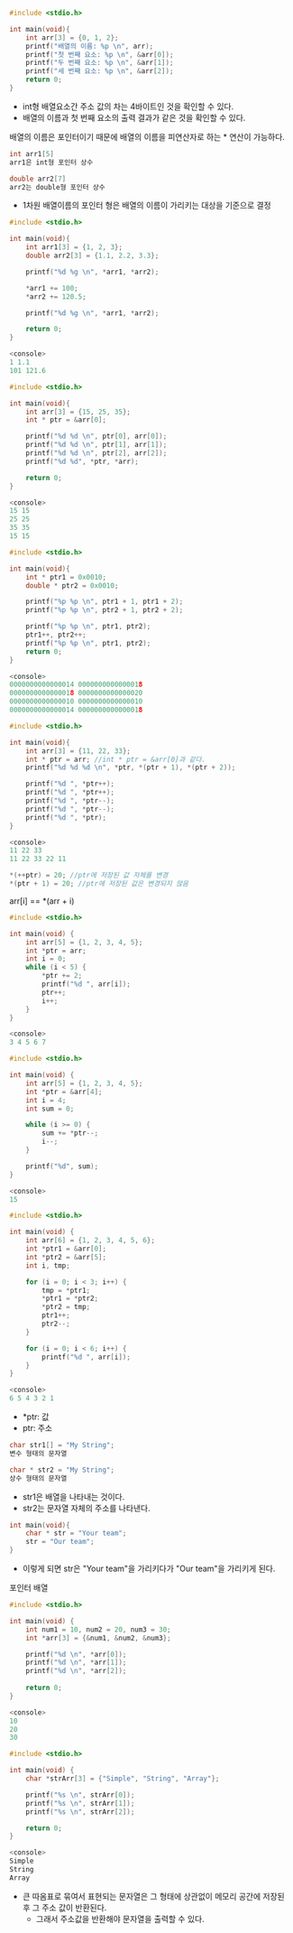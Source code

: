 ```c
#include <stdio.h>

int main(void){
    int arr[3] = {0, 1, 2};
    printf("배열의 이름: %p \n", arr);
    printf("첫 번째 요소: %p \n", &arr[0]);
    printf("두 번째 요소: %p \n", &arr[1]);
    printf("세 번째 요소: %p \n", &arr[2]);
    return 0;
}
```
- int형 배열요소간 주소 값의 차는 4바이트인 것을 확인할 수 있다.
- 배열의 이름과 첫 번째 요소의 출력 결과가 같은 것을 확인할 수 있다.

배열의 이름은 포인터이기 때문에 배열의 이름을 피연산자로 하는 * 연산이 가능하다.

```c
int arr1[5]
arr1은 int형 포인터 상수

double arr2[7]
arr2는 double형 포인터 상수
```
- 1차원 배열이름의 포인터 형은 배열의 이름이 가리키는 대상을 기준으로 결정

```c
#include <stdio.h>

int main(void){
    int arr1[3] = {1, 2, 3};
    double arr2[3] = {1.1, 2.2, 3.3};

    printf("%d %g \n", *arr1, *arr2);

    *arr1 += 100;
    *arr2 += 120.5;

    printf("%d %g \n", *arr1, *arr2);

    return 0;
}

<console>
1 1.1
101 121.6
```

```c
#include <stdio.h>

int main(void){
    int arr[3] = {15, 25, 35};
    int * ptr = &arr[0];

    printf("%d %d \n", ptr[0], arr[0]);
    printf("%d %d \n", ptr[1], arr[1]);
    printf("%d %d \n", ptr[2], arr[2]);
    printf("%d %d", *ptr, *arr);

    return 0;
}

<console>
15 15
25 25
35 35
15 15
```

```c
#include <stdio.h>

int main(void){
    int * ptr1 = 0x0010;
    double * ptr2 = 0x0010;

    printf("%p %p \n", ptr1 + 1, ptr1 + 2);
    printf("%p %p \n", ptr2 + 1, ptr2 + 2);

    printf("%p %p \n", ptr1, ptr2);
    ptr1++, ptr2++;
    printf("%p %p \n", ptr1, ptr2);
    return 0;
}

<console>
0000000000000014 0000000000000018
0000000000000018 0000000000000020
0000000000000010 0000000000000010
0000000000000014 0000000000000018
```

```c
#include <stdio.h>

int main(void){
    int arr[3] = {11, 22, 33};
    int * ptr = arr; //int * ptr = &arr[0]과 같다.
    printf("%d %d %d \n", *ptr, *(ptr + 1), *(ptr + 2));

    printf("%d ", *ptr++);
    printf("%d ", *ptr++);
    printf("%d ", *ptr--);
    printf("%d ", *ptr--);
    printf("%d ", *ptr);
}

<console>
11 22 33
11 22 33 22 11
```

```c
*(++ptr) = 20; //ptr에 저장된 값 자체를 변경
*(ptr + 1) = 20; //ptr에 저장된 값은 변경되지 않음
```

arr[i] == *(arr + i)


```c
#include <stdio.h>

int main(void) {
    int arr[5] = {1, 2, 3, 4, 5};
    int *ptr = arr;
    int i = 0;
    while (i < 5) {
        *ptr += 2;
        printf("%d ", arr[i]);
        ptr++;
        i++;
    }
}

<console>
3 4 5 6 7
```

```c
#include <stdio.h>

int main(void) {
    int arr[5] = {1, 2, 3, 4, 5};
    int *ptr = &arr[4];
    int i = 4;
    int sum = 0;

    while (i >= 0) {
        sum += *ptr--;
        i--;
    }

    printf("%d", sum);
}

<console>
15
```

```c
#include <stdio.h>

int main(void) {
    int arr[6] = {1, 2, 3, 4, 5, 6};
    int *ptr1 = &arr[0];
    int *ptr2 = &arr[5];
    int i, tmp;

    for (i = 0; i < 3; i++) {
        tmp = *ptr1;
        *ptr1 = *ptr2;
        *ptr2 = tmp;
        ptr1++;
        ptr2--;
    }

    for (i = 0; i < 6; i++) {
        printf("%d ", arr[i]);
    }
}

<console>
6 5 4 3 2 1
```
- *ptr: 값
- ptr: 주소

```c
char str1[] = "My String";
변수 형태의 문자열

char * str2 = "My String";
상수 형태의 문자열
```
- str1은 배열을 나타내는 것이다.
- str2는 문자열 자체의 주소를 나타낸다.


```c
int main(void){
    char * str = "Your team";
    str = "Our team";
}
```
- 이렇게 되면 str은 "Your team"을 가리키다가 "Our team"을 가리키게 된다.


포인터 배열
```c
#include <stdio.h>

int main(void) {
    int num1 = 10, num2 = 20, num3 = 30;
    int *arr[3] = {&num1, &num2, &num3};

    printf("%d \n", *arr[0]);
    printf("%d \n", *arr[1]);
    printf("%d \n", *arr[2]);
    
    return 0;
}

<console>
10
20
30
```

```c
#include <stdio.h>

int main(void) {
    char *strArr[3] = {"Simple", "String", "Array"};

    printf("%s \n", strArr[0]);
    printf("%s \n", strArr[1]);
    printf("%s \n", strArr[2]);

    return 0;
}

<console>
Simple
String
Array
```
- 큰 따옴표로 묶여서 표현되는 문자열은 그 형태에 상관없이 메모리 공간에 저장된 후 그 주소 값이 반환된다.
  - 그래서 주소값을 반환해야 문자열을 출력할 수 있다.